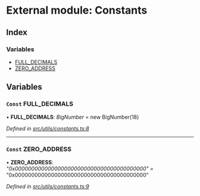 # External module: Constants

## Index

### Variables

* [FULL_DECIMALS](constants.md#const-full_decimals)
* [ZERO_ADDRESS](constants.md#const-zero_address)

## Variables

### `Const` FULL_DECIMALS

• **FULL_DECIMALS**: *BigNumber* =  new BigNumber(18)

*Defined in [src/utils/constants.ts:8](https://github.com/PolymathNetwork/polymath-sdk/blob/73ecb26/src/utils/constants.ts#L8)*

___

### `Const` ZERO_ADDRESS

• **ZERO_ADDRESS**: *"0x0000000000000000000000000000000000000000"* = "0x0000000000000000000000000000000000000000"

*Defined in [src/utils/constants.ts:9](https://github.com/PolymathNetwork/polymath-sdk/blob/73ecb26/src/utils/constants.ts#L9)*

